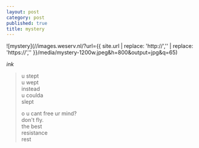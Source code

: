 ```yaml
---
layout: post
category: post
published: true
title: mystery
---
```

![mystery](//images.weserv.nl/?url={{ site.url | replace: 'http://','' | replace: 'https://','' }}/media/mystery-1200w.jpeg&h=800&output=jpg&q=65)
<!--more-->
<span class='date fr'>*ink*</span><br>  
  
  
> u stept  
> u wept  
> instead  
> u coulda  
> slept  
>  
> o u cant free ur mind?  
> don't fly.  
> the best  
> resistance  
> rest  